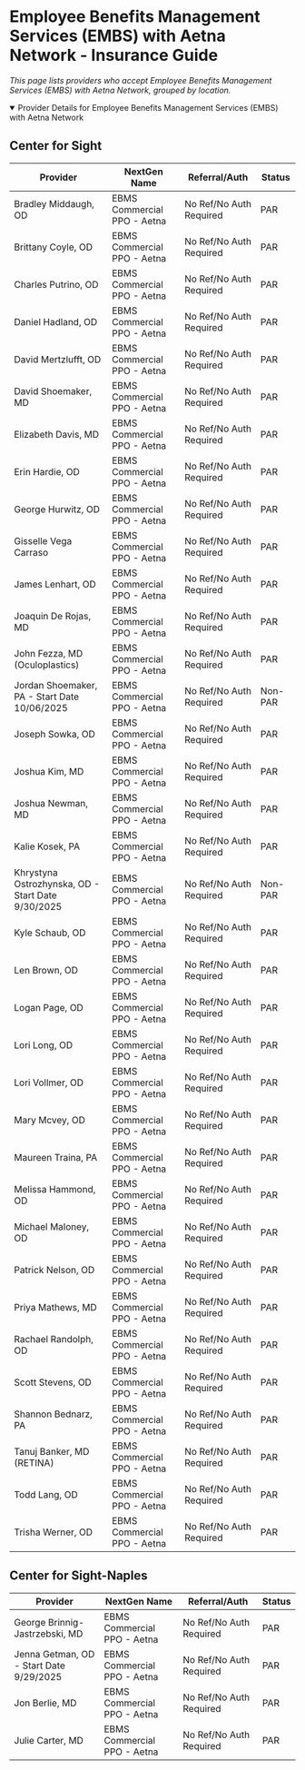 # Employee Benefits Management Services (EMBS) with Aetna Network - Insurance Guide

*This page lists providers who accept Employee Benefits Management Services (EMBS) with Aetna Network, grouped by location.*

<details open><summary>Provider Details for Employee Benefits Management Services (EMBS) with Aetna Network</summary>

## Center for Sight

| Provider | NextGen Name | Referral/Auth | Status |
|----------|-------------|--------------|--------|
| Bradley Middaugh, OD | EBMS Commercial PPO - Aetna | No Ref/No Auth Required | PAR |
| Brittany Coyle, OD | EBMS Commercial PPO - Aetna | No Ref/No Auth Required | PAR |
| Charles Putrino, OD | EBMS Commercial PPO - Aetna | No Ref/No Auth Required | PAR |
| Daniel Hadland, OD | EBMS Commercial PPO - Aetna | No Ref/No Auth Required | PAR |
| David Mertzlufft, OD | EBMS Commercial PPO - Aetna | No Ref/No Auth Required | PAR |
| David Shoemaker, MD | EBMS Commercial PPO - Aetna | No Ref/No Auth Required | PAR |
| Elizabeth Davis, MD | EBMS Commercial PPO - Aetna | No Ref/No Auth Required | PAR |
| Erin Hardie, OD | EBMS Commercial PPO - Aetna | No Ref/No Auth Required | PAR |
| George Hurwitz, OD | EBMS Commercial PPO - Aetna | No Ref/No Auth Required | PAR |
| Gisselle Vega Carraso | EBMS Commercial PPO - Aetna | No Ref/No Auth Required | PAR |
| James Lenhart, OD | EBMS Commercial PPO - Aetna | No Ref/No Auth Required | PAR |
| Joaquin De Rojas, MD | EBMS Commercial PPO - Aetna | No Ref/No Auth Required | PAR |
| John Fezza, MD (Oculoplastics) | EBMS Commercial PPO - Aetna | No Ref/No Auth Required | PAR |
| Jordan Shoemaker, PA - Start Date 10/06/2025 | EBMS Commercial PPO - Aetna | No Ref/No Auth Required | Non-PAR |
| Joseph Sowka, OD | EBMS Commercial PPO - Aetna | No Ref/No Auth Required | PAR |
| Joshua Kim, MD | EBMS Commercial PPO - Aetna | No Ref/No Auth Required | PAR |
| Joshua Newman, MD | EBMS Commercial PPO - Aetna | No Ref/No Auth Required | PAR |
| Kalie Kosek, PA | EBMS Commercial PPO - Aetna | No Ref/No Auth Required | PAR |
| Khrystyna Ostrozhynska, OD - Start Date 9/30/2025 | EBMS Commercial PPO - Aetna | No Ref/No Auth Required | Non-PAR |
| Kyle Schaub, OD | EBMS Commercial PPO - Aetna | No Ref/No Auth Required | PAR |
| Len Brown, OD | EBMS Commercial PPO - Aetna | No Ref/No Auth Required | PAR |
| Logan Page, OD | EBMS Commercial PPO - Aetna | No Ref/No Auth Required | PAR |
| Lori Long, OD | EBMS Commercial PPO - Aetna | No Ref/No Auth Required | PAR |
| Lori Vollmer, OD | EBMS Commercial PPO - Aetna | No Ref/No Auth Required | PAR |
| Mary Mcvey, OD | EBMS Commercial PPO - Aetna | No Ref/No Auth Required | PAR |
| Maureen Traina, PA | EBMS Commercial PPO - Aetna | No Ref/No Auth Required | PAR |
| Melissa Hammond, OD | EBMS Commercial PPO - Aetna | No Ref/No Auth Required | PAR |
| Michael Maloney, OD | EBMS Commercial PPO - Aetna | No Ref/No Auth Required | PAR |
| Patrick Nelson, OD | EBMS Commercial PPO - Aetna | No Ref/No Auth Required | PAR |
| Priya Mathews, MD | EBMS Commercial PPO - Aetna | No Ref/No Auth Required | PAR |
| Rachael Randolph, OD | EBMS Commercial PPO - Aetna | No Ref/No Auth Required | PAR |
| Scott Stevens, OD | EBMS Commercial PPO - Aetna | No Ref/No Auth Required | PAR |
| Shannon Bednarz, PA | EBMS Commercial PPO - Aetna | No Ref/No Auth Required | PAR |
| Tanuj Banker, MD (RETINA) | EBMS Commercial PPO - Aetna | No Ref/No Auth Required | PAR |
| Todd Lang, OD | EBMS Commercial PPO - Aetna | No Ref/No Auth Required | PAR |
| Trisha Werner, OD | EBMS Commercial PPO - Aetna | No Ref/No Auth Required | PAR |

## Center for Sight-Naples

| Provider | NextGen Name | Referral/Auth | Status |
|----------|-------------|--------------|--------|
| George Brinnig-Jastrzebski, MD | EBMS Commercial PPO - Aetna | No Ref/No Auth Required | PAR |
| Jenna Getman, OD - Start Date 9/29/2025 | EBMS Commercial PPO - Aetna | No Ref/No Auth Required | PAR |
| Jon Berlie, MD | EBMS Commercial PPO - Aetna | No Ref/No Auth Required | PAR |
| Julie Carter, MD | EBMS Commercial PPO - Aetna | No Ref/No Auth Required | PAR |

</details>

